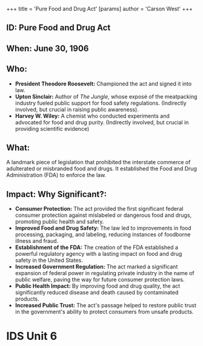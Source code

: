 +++
 title = 'Pure Food and Drug Act'
[params]
	author = 'Carson West'
+++
## ID: Pure Food and Drug Act

## When: June 30, 1906

## Who: 
* **President Theodore Roosevelt:**  Championed the act and signed it into law.
* **Upton Sinclair:** Author of *The Jungle*, whose exposé of the meatpacking industry fueled public support for food safety regulations.  (Indirectly involved, but crucial in raising public awareness).
* **Harvey W. Wiley:**  A chemist who conducted experiments and advocated for food and drug purity. (Indirectly involved, but crucial in providing scientific evidence)

## What: 
A landmark piece of legislation that prohibited the interstate commerce of adulterated or misbranded food and drugs.  It established the Food and Drug Administration (FDA) to enforce the law.

## Impact: Why Significant?:
* **Consumer Protection:** The act provided the first significant federal consumer protection against mislabeled or dangerous food and drugs, promoting public health and safety.
* **Improved Food and Drug Safety:** The law led to improvements in food processing, packaging, and labeling, reducing instances of foodborne illness and fraud.
* **Establishment of the FDA:** The creation of the FDA established a powerful regulatory agency with a lasting impact on food and drug safety in the United States.
* **Increased Government Regulation:** The act marked a significant expansion of federal power in regulating private industry in the name of public welfare, paving the way for future consumer protection laws.
* **Public Health Impact:**  By improving food and drug quality, the act significantly reduced disease and death caused by contaminated products.
* **Increased Public Trust:** The act's passage helped to restore public trust in the government's ability to protect consumers from unsafe products.

# IDS Unit 6